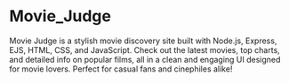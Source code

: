 # Movie_Judge
Movie Judge is a stylish movie discovery site built with Node.js, Express, EJS, HTML, CSS, and JavaScript. Check out the latest movies, top charts, and detailed info on popular films, all in a clean and engaging UI designed for movie lovers. Perfect for casual fans and cinephiles alike!
